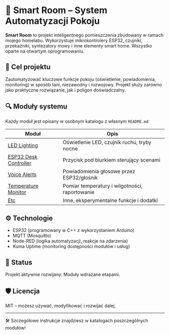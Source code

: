 # 🧠 Smart Room – System Automatyzacji Pokoju

**Smart Room** to projekt inteligentnego pomieszczenia zbudowany w ramach mojego homelabu. Wykorzystuje mikrokontrolery ESP32, czujniki, przekaźniki, syntezatory mowy i inne elementy smart home. Wszystko oparte na otwartym oprogramowaniu.

## 🎯 Cel projektu

Zautomatyzować kluczowe funkcje pokoju (oświetlenie, powiadomienia, monitoring) w sposób tani, niezawodny i rozwojowy. Projekt służy zarówno jako praktyczne rozwiązanie, jak i poligon doświadczalny.

## 🔍 Moduły systemu

Każdy moduł jest opisany w osobnym katalogu z własnym `README.md`:

| Moduł                          | Opis                                              |
|--------------------------------|---------------------------------------------------|
| [LED Lighting](modules/led-lighting)                 | Oświetlenie LED, czujnik ruchu, tryby nocne       |
| [ESP32 Desk Controller](modules/esp32-desk-controller) | Przycisk pod biurkiem sterujący scenami           |
| [Voice Alerts](modules/voice-alerts)                 | Powiadomienia głosowe przez ESP32/głośnik         |
| [Temperature Monitor](modules/temperature-monitor)   | Pomiar temperatury i wilgotności, raportowanie    |
| [Etc](modules/etc)                                   | Inne, eksperymentalne funkcje i dodatki           |

## ⚙️ Technologie

- ESP32 (programowany w C++ z wykorzystaniem Arduino)
- MQTT (Mosquitto)
- Node-RED (logika automatyzacji, reakcje na zdarzenia)
- Kuma Uptime (monitoring dostępności modułów i usług)

## 🚀 Status

Projekt aktywnie rozwijany. Moduły wdrażane etapami.

## 🛡️ Licencja

MIT – możesz używać, modyfikować i rozwijać dalej.

---

🛠️ Szczegółowe instrukcje znajdziesz w katalogach poszczególnych modułów!
